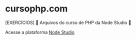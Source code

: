 # cursophp.com
[EXERCÍCIOS]  🐘 Arquivos do curso de PHP da Node Studio  🐘

Acesse a plataforma <a href="https://www.nodestudio.com.br/">Node Studio</a>
